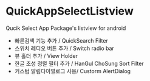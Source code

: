 # QuickAppSelectListview
Qucik Select App Package's listview for android


* 빠른검색 기능 추가 / QuickSearch Filter
* 스위치 레디오 버튼 추가 / Switch radio bar
* 뷰 홀더 추가 / View Holder
* 한글 초성 정렬 필터 추가 / HanGul ChoSung Sort Filter
* 커스텀 알림다이얼로그 사용/ Custorm AlertDialog
